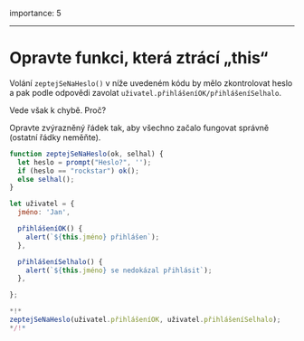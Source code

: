 importance: 5

---

# Opravte funkci, která ztrácí „this“

Volání `zeptejSeNaHeslo()` v níže uvedeném kódu by mělo zkontrolovat heslo a pak podle odpovědi zavolat `uživatel.přihlášeníOK/přihlášeníSelhalo`.

Vede však k chybě. Proč?

Opravte zvýrazněný řádek tak, aby všechno začalo fungovat správně (ostatní řádky neměňte).

```js run
function zeptejSeNaHeslo(ok, selhal) {
  let heslo = prompt("Heslo?", '');
  if (heslo == "rockstar") ok();
  else selhal();
}

let uživatel = {
  jméno: 'Jan',

  přihlášeníOK() {
    alert(`${this.jméno} přihlášen`);
  },

  přihlášeníSelhalo() {
    alert(`${this.jméno} se nedokázal přihlásit`);
  },

};

*!*
zeptejSeNaHeslo(uživatel.přihlášeníOK, uživatel.přihlášeníSelhalo);
*/!*
```
